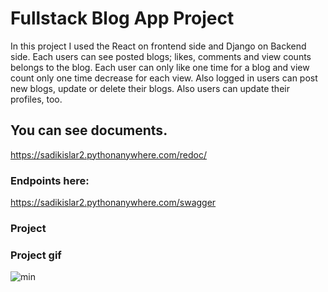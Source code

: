 # Fullstack Blog App Project

In this project I used the React on frontend side and Django on Backend side. Each users can see posted blogs; likes, comments and view counts belongs to the blog. Each user can only like one time for a blog and view count only one time decrease for each view. Also logged in users can post new blogs, update or delete their blogs. Also users can update their profiles, too.

## You can see documents.

https://sadikislar2.pythonanywhere.com/redoc/

### Endpoints here:

https://sadikislar2.pythonanywhere.com/swagger


### Project





### Project gif
![min](https://user-images.githubusercontent.com/108137435/230864450-08971266-f065-43ca-93c9-bcb4cf22d24f.gif)
